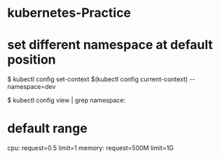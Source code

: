 # kubernetes-Practice

# set different namespace at default position

$ kubectl config set-context $(kubectl config current-context) --namespace=dev

$ kubectl config view | grep namespace:

# default range

cpu:
     request=0.5
     limit=1
memory:
       request=500M
       limit=1G
    
